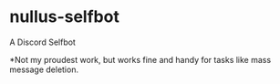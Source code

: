 # nullus-selfbot
A Discord Selfbot

*Not my proudest work, but works fine and handy for tasks like mass message deletion.
